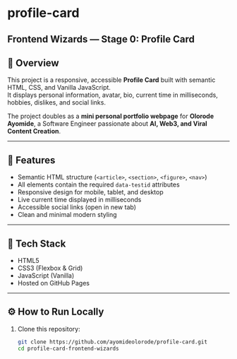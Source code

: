 # profile-card
## Frontend Wizards — Stage 0: Profile Card

## 📜 Overview
This project is a responsive, accessible **Profile Card** built with semantic HTML, CSS, and Vanilla JavaScript.  
It displays personal information, avatar, bio, current time in milliseconds, hobbies, dislikes, and social links.

The project doubles as a **mini personal portfolio webpage** for **Olorode Ayomide**, a Software Engineer passionate about **AI, Web3, and Viral Content Creation**.

---

## 🧩 Features
- Semantic HTML structure (`<article>`, `<section>`, `<figure>`, `<nav>`)
- All elements contain the required `data-testid` attributes
- Responsive design for mobile, tablet, and desktop
- Live current time displayed in milliseconds
- Accessible social links (open in new tab)
- Clean and minimal modern styling

---

## 🧰 Tech Stack
- HTML5
- CSS3 (Flexbox & Grid)
- JavaScript (Vanilla)
- Hosted on GitHub Pages

---

## ⚙️ How to Run Locally
1. Clone this repository:
   ```bash
   git clone https://github.com/ayomideolorode/profile-card.git
   cd profile-card-frontend-wizards
   
